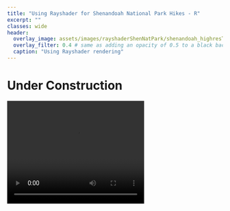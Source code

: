 ```yaml
---
title: "Using Rayshader for Shenandoah National Park Hikes - R"
excerpt: ""
classes: wide
header:
  overlay_image: assets/images/rayshaderShenNatPark/shenandoah_highresTrim.png
  overlay_filter: 0.4 # same as adding an opacity of 0.5 to a black background
  caption: "Using Rayshader rendering"
---
```


# Under Construction
<video width="320" height="240" controls>
  <source src="assets/images/rayshaderShenNatPark/mcafeeknob.mp4" type="video/mp4">
</video>
